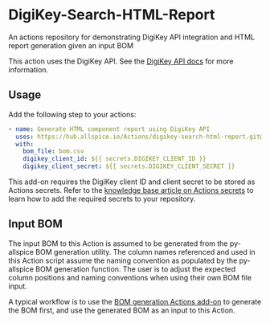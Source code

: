 # DigiKey-Search-HTML-Report
An actions repository for demonstrating DigiKey API integration and HTML report generation given an input BOM

This action uses the DigiKey API.  See the [DigiKey API docs](https://developer.digikey.com/products) for more information.

## Usage

Add the following step to your actions:

```yaml
- name: Generate HTML component report using DigiKey API
  uses: https://hub.allspice.io/Actions/digikey-search-html-report.git@v3
  with:
    bom_file: bom.csv
    digikey_client_id: ${{ secrets.DIGIKEY_CLIENT_ID }}
    digikey_client_secret: ${{ secrets.DIGIKEY_CLIENT_SECRET }}
```

This add-on requires the DigiKey client ID and client secret to be stored as Actions secrets. Refer to the [knowledge base article on Actions secrets](https://learn.allspice.io/docs/secrets#actions-secrets) to learn how to add the required secrets to your repository.

## Input BOM

The input BOM to this Action is assumed to be generated from the py-allspice BOM generation utility. The column names referenced and used in this Action script assume the naming convention as populated by the py-allspice BOM generation function. The user is to adjust the expected column positions and naming conventions when using their own BOM file input.

A typical workflow is to use the [BOM generation Actions add-on](https://hub.allspice.io/Actions/generate-bom) to generate the BOM first, and use the generated BOM as an input to this Action.
